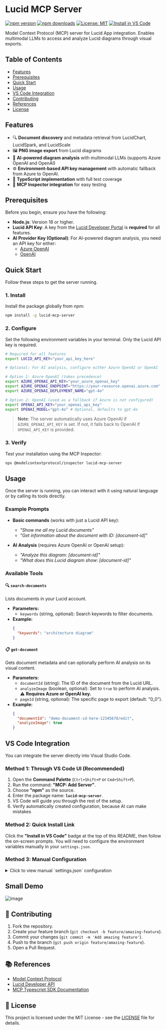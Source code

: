 # Lucid MCP Server

[![npm version](https://img.shields.io/npm/v/lucid-mcp-server.svg)](https://www.npmjs.com/package/lucid-mcp-server)
[![npm downloads](https://img.shields.io/npm/dm/lucid-mcp-server.svg)](https://www.npmjs.com/package/lucid-mcp-server)
[![License: MIT](https://img.shields.io/badge/License-MIT-yellow.svg)](https://opensource.org/licenses/MIT)
[![Install in VS Code](https://img.shields.io/badge/Install_in-VS_Code-0078d4?style=flat-square&logo=visualstudiocode)](https://vscode.dev/redirect/mcp/install?name=lucid-mcp-server&config=%7B%22type%22%3A%22stdio%22%2C%22command%22%3A%22lucid-mcp-server%22%7D)

Model Context Protocol (MCP) server for Lucid App integration. Enables multimodal LLMs to access and analyze Lucid diagrams through visual exports.

## Table of Contents
- [Features](#features)
- [Prerequisites](#prerequisites)
- [Quick Start](#quick-start)
- [Usage](#usage)
- [VS Code Integration](#vs-code-integration)
- [Contributing](#contributing)
- [References](#references)
- [License](#license)

## Features

- 🔍 **Document discovery** and metadata retrieval from LucidChart, LucidSpark, and LucidScale
- 🖼️ **PNG image export** from Lucid diagrams  
- 🤖 **AI-powered diagram analysis** with multimodal LLMs (supports Azure OpenAI and OpenAI)
- ⚙️ **Environment-based API key management** with automatic fallback from Azure to OpenAI.
- 📝 **TypeScript implementation** with full test coverage
- 🔧 **MCP Inspector integration** for easy testing

## Prerequisites

Before you begin, ensure you have the following:

- **Node.js**: Version 18 or higher.
- **Lucid API Key**: A key from the [Lucid Developer Portal](https://developer.lucid.co/docs/api-keys) is **required** for all features.
- **AI Provider Key (Optional)**: For AI-powered diagram analysis, you need an API key for either:
    - [Azure OpenAI](https://azure.microsoft.com/en-us/products/ai-services/openai-service)
    - [OpenAI](https://platform.openai.com/)

## Quick Start

Follow these steps to get the server running.

### 1. Install
Install the package globally from npm:
```bash
npm install -g lucid-mcp-server
```

### 2. Configure
Set the following environment variables in your terminal. Only the Lucid API key is required.

```bash
# Required for all features
export LUCID_API_KEY="your_api_key_here"

# Optional: For AI analysis, configure either Azure OpenAI or OpenAI

# Option 1: Azure OpenAI (takes precedence)
export AZURE_OPENAI_API_KEY="your_azure_openai_key"
export AZURE_OPENAI_ENDPOINT="https://your-resource.openai.azure.com"  
export AZURE_OPENAI_DEPLOYMENT_NAME="gpt-4o"

# Option 2: OpenAI (used as a fallback if Azure is not configured)
export OPENAI_API_KEY="your_openai_api_key"
export OPENAI_MODEL="gpt-4o" # Optional, defaults to gpt-4o
```
> **Note**: The server automatically uses Azure OpenAI if `AZURE_OPENAI_API_KEY` is set. If not, it falls back to OpenAI if `OPENAI_API_KEY` is provided.

### 3. Verify
Test your installation using the MCP Inspector:
```bash
npx @modelcontextprotocol/inspector lucid-mcp-server
```

## Usage

Once the server is running, you can interact with it using natural language or by calling its tools directly.

### Example Prompts

- **Basic commands** (works with just a Lucid API key):
  - *"Show me all my Lucid documents"*
  - *"Get information about the document with ID: [document-id]"*

- **AI Analysis** (requires Azure OpenAI or OpenAI setup):
  - *"Analyze this diagram: [document-id]"*
  - *"What does this Lucid diagram show: [document-id]"*

### Available Tools

#### 🔍 `search-documents`  
Lists documents in your Lucid account.

- **Parameters:**
  - `keywords` (string, optional): Search keywords to filter documents.
- **Example:**
  ```json
  {
    "keywords": "architecture diagram"
  }
  ```

#### 📋 `get-document`
Gets document metadata and can optionally perform AI analysis on its visual content.

- **Parameters:**
  - `documentId` (string): The ID of the document from the Lucid URL.
  - `analyzeImage` (boolean, optional): Set to `true` to perform AI analysis. ⚠️ **Requires Azure or OpenAI key.**
  - `pageId` (string, optional): The specific page to export (default: "0_0").
- **Example:**
  ```json
  {
    "documentId": "demo-document-id-here-12345678/edit",
    "analyzeImage": true
  }
  ```

## VS Code Integration

You can integrate the server directly into Visual Studio Code.

### Method 1: Through VS Code UI (Recommended)

1.  Open the **Command Palette** (`Ctrl+Shift+P` or `Cmd+Shift+P`).
2.  Run the command: **"MCP: Add Server"**.
3.  Choose **"npm"** as the source.
4.  Enter the package name: **`lucid-mcp-server`**.
5.  VS Code will guide you through the rest of the setup.
6.  Verify automatically created configuration, because AI can make mistakes

### Method 2: Quick Install Link

Click the **"Install in VS Code"** badge at the top of this README, then follow the on-screen prompts. You will need to configure the environment variables manually in your `settings.json`.

### Method 3: Manual Configuration

<details>
<summary>Click to view manual `settings.json` configuration</summary>

Add the following JSON to your VS Code `settings.json` file. This method provides the most control and is useful for custom setups.

```json
{
  "mcp": {
    "servers": {
      "lucid-mcp-server": {
        "type": "stdio",
        "command": "lucid-mcp-server",
        "env": {
          "LUCID_API_KEY": "${input:lucid_api_key}",
          "AZURE_OPENAI_API_KEY": "${input:azure_openai_api_key}",
          "AZURE_OPENAI_ENDPOINT": "${input:azure_openai_endpoint}",
          "AZURE_OPENAI_DEPLOYMENT_NAME": "${input:azure_openai_deployment_name}",
          "OPENAI_API_KEY": "${input:openai_api_key}",
          "OPENAI_MODEL": "${input:openai_model}"
        }
      }
    },
    "inputs": [
      {
        "id": "lucid_api_key", 
        "type": "promptString",
        "description": "Lucid API Key (REQUIRED)"
      },
      {
        "id": "azure_openai_api_key",
        "type": "promptString", 
        "description": "Azure OpenAI API Key (Optional, for AI analysis)"
      },
      {
        "id": "azure_openai_endpoint",
        "type": "promptString",
        "description": "Azure OpenAI Endpoint (Optional, for AI analysis)"
      },
      {
        "id": "azure_openai_deployment_name",
        "type": "promptString",
        "description": "Azure OpenAI Deployment Name (Optional, for AI analysis)"
      },
      {
        "id": "openai_api_key",
        "type": "promptString", 
        "description": "OpenAI API Key (Optional, for AI analysis - used if Azure is not configured)"
      },
      {
        "id": "openai_model",
        "type": "promptString",
        "description": "OpenAI Model (Optional, for AI analysis, default: gpt-4o)"
      }
    ]
  }
}
```
</details>

## Small Demo
![image](https://github.com/user-attachments/assets/eb6a2870-2544-4c2f-8b26-aa2b93e8972a)

## 🤝 Contributing

1.  Fork the repository.
2.  Create your feature branch (`git checkout -b feature/amazing-feature`).
3.  Commit your changes (`git commit -m 'Add amazing feature'`).
4.  Push to the branch (`git push origin feature/amazing-feature`).
5.  Open a Pull Request.

## 📚 References

- [Model Context Protocol](https://modelcontextprotocol.io/)
- [Lucid Developer API](https://developer.lucid.co/)
- [MCP Typescript SDK Documentation](https://github.com/modelcontextprotocol/typescript-sdk)

## 📄 License

This project is licensed under the MIT License - see the [LICENSE](LICENSE) file for details.
